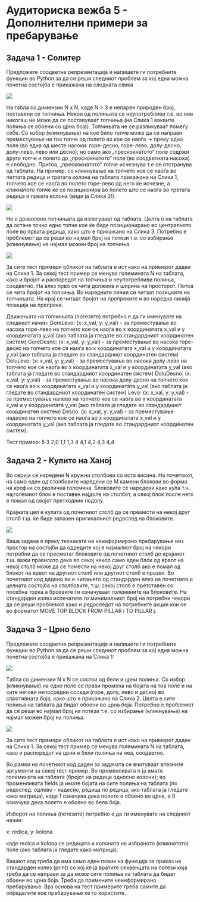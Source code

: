 # Аудиториска вежба 5 - Дополнителни примери за пребарување


## Задача 1 - Солитер

Предложете соодветна репрезентација и напишете ги потребните функции во Python за да се реши следниот проблем за кој една можна почетна состојба е прикажана на следната слика

![](./../images/solitaire1.png)

На табла со димензии N x N, каде N > 3 е непарен природен број, поставени се топчиња. Некои од полињата се неупотребливи т.е. во нив никогаш не може да се поставуваат топчиња (на Слика 1 ваквите полиња се обоени со црна боја). Топчињата не се разликуваат помеѓу себе.
Со избор (кликнување) на кое било топче може да се направи преместување на тоа топче од полето во кое се наоѓа -> преку едно поле (во една од шесте насоки: горе-десно, горе-лево, долу-десно, долу-лево, лево или десно), но само ако „прескокнатото“ поле содржи друго топче и полето до „прескокнатото“ поле (во соодветната насока) е слободно. Притоа, „прескокнатото“ топче исчезнува т.е се отстранува од таблата. На пример, со кликнување на топчето кое се наоѓа во петтата редица и третата колона на таблата прикажана на Слика 1, топчето кое се наоѓа во полето горе-лево од него ќе исчезне, а кликнатото топче ќе се позиционира во полето што се наоѓа во третата редица и првата колона (види ја Слика 2!).

![](./../images/solitaire2.png)

Не е дозволено топчињата да излегуваат од таблата. Целта е на таблата да остане точно едно топче кое ќе биде позиционирано во централното поле во првата редица, како што е прикажано на Слика 3. Потребно е проблемот да се реши во најмал број на потези т.е. со избирање (кликнување) на најмал можен број на топчиња.

![](./../images/solitaire3.png)

За сите тест примери обликот на таблата е ист како на примерот даден на Слика 1. За секој тест пример се менува големината N на таблата, како и бројот и распоредот на топчиња и неупотребливи полиња, соодветно.
На влез прво се чита должина и ширина на просторот. Потоа се чита бројот на топчиња. Во наредните линии се читаат позициите на топчињата. На крај се читаат бројот на препреките и во наредна линија позиција на препрека.

Движењата на топчињата (потезите) потребно е да ги именувате на следниот начин:
GoreLevo: (x: x_val, y: y_val) - за преместување во насока горе-лево на топчето кое се наоѓа во x координатата x_val и y координатата y_val (ако таблата ја гледате во стандардниот координатен систем)
GoreDesno: (x: x_val, y: y_val) - за преместување во насока горе-десно на топчето кое се наоѓа во x координатата x_val и y координатата y_val (ако таблата ја гледате во стандардниот координатен систем)
DoluLevo: (x: x_val, y: y_val) - за преместување во насока долу-лево на топчето кое се наоѓа во x координатата x_val и y координатата y_val (ако таблата ја гледате во стандардниот координатен систем)
DoluDesno: (x: x_val, y: y_val) - за преместување во насока долу-десно на топчето кое се наоѓа во x координатата x_val и y координатата y_val (ако таблата ја гледате во стандардниот координатен систем)
Levo: (x: x_val, y: y_val) - за преместување налево на топчето кое се наоѓа во x координатата x_val и y координатата y_val (ако таблата ја гледате во стандардниот координатен систем)
Desno: (x: x_val, y: y_val) - за преместување надесно на топчето кое се наоѓа во x координатата x_val и y координатата y_val (ако таблата ја гледате во стандардниот координатен систем).

Тест пример:
5
3
2,0
1,1
1,3
4
4,1
4,2
4,3
4,4

## Задача 2 - Кулите на Ханој

Во серија се наредени N кружни столбови со иста висина.
На почетокот, на само еден од столбовите наредени се M камени блокови во форма на крофни со различна големина. Блоковите се наредени како кула т.н. најголемиот блок е поставен најдоле на столбот, а секој блок после него е помал од својот претходник подолу.

Крајната цел е кулата од почетниот столб да се премести на некој друг столб т.ш. ќе биде запазен оригиналниот редослед на блоковите.

![](./../images/hanoi.jpg)

Ваша задача е преку техниката на неинформирано пребарување низ простор на состојби да одредите кој е најмалиот број на чекори потребни да се пресметат блоковите од почетниот столб до крајниот т.ш. важи правилото дека во секој чекор само еден блок од врвот на некој столб може да се помести на некој друг столб ако е помал од блокот на врвот на другиот столб или другиот столб е празен.
Во почетниот код дадено ви е читањето од стандарден влез на почетната и целната состојба на столбовите, т.ш. секој столб е претставен со посебна торка а броевите ги означуваат големините на блоковите.
На стандарден излез испечатете го минималниот број на потребни чекори да се реши проблемот како и редоследот на потребните акции кои се во форматот MOVE TOP BLOCK FROM PILLAR i TO PILLAR j.


## Задача 3 - Црно бело

Предложете соодветна репрезентација и напишете ги потребните функции во Python за да се реши следниот проблем за кој една можна почетна состојба е прикажана на Слика 1:

![](./../images/flip1.png)

Tабла со димензии N x N се состои од бели и црни полиња. Со избор (кликнување) на едно поле се прави промена на бојата на тоа поле и на сите негови непосредни соседи (горе, долу, лево и десно) во спротивната боја, како што е прикажано на Слика 2. Целта е сите полиња на таблата да бидат обоени во црна боја. Потребно е проблемот да се реши во најмал број на потези т.е. со избирање (кликнување) на најмал можен број на полиња.

![](./../images/flip2.png)

За сите тест примери обликот на таблата е ист како на примерот даден на Слика 1. За секој тест пример се менува големината N на таблата, како и распоредот на црни и бели полиња на неа, соодветно.

Во рамки на почетниот код даден за задачата се вчитуваат влезните аргументи за секој тест пример. Во променливата n ја имате големината на таблата (бројот на редици односно колони); во променливата fields ја имате бојата на сите полиња на таблата (по редослед: одлево - надесно, редица по редица, ако таблата ја гледате како матрица), каде 1 означува дека полето е обоено во црна, а 0 означува дека полето е обоено во бела боја.

Изборот на полиња (потезите) потребно е да ги именувате на следниот начин:

x: redica, y: kolona

каде redica и kolona се редицата и колоната на избраното (кликнатото) поле (ако таблата ја гледате како матрица).

Вашиот код треба да има само еден повик на функција за приказ на стандарден излез (print) со кој ќе ја вратите секвенцата на потези која треба да се направи за да може сите полиња на таблата да бидат обоени во црна боја. Треба да примените неинформирано пребарување. Врз основа на тест примерите треба самите да определите кое пребарување ќе го користите.